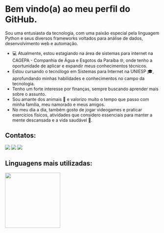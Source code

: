# Bem vindo(a) ao meu perfil do GitHub.

Sou uma entusiasta da tecnologia, com uma paixão especial pela linguagem Python e seus diversos frameworks voltados para análise de dados, desenvolvimento web e automação.

- 💻 Atualmente, estou estagiando na área de sistemas para internet na CAGEPA - Companhia de Água e Esgotos da Paraíba 🌐, onde tenho a oportunidade de aplicar e expandir meus conhecimentos técnicos.
- Estou cursando o tecnólogo em Sistemas para Internet na UNIESP 🎓, aprofundando minhas habilidades e conhecimentos no campo da tecnologia.
- Tenho um forte interesse por finanças, sempre buscando aprender mais sobre o assunto.
- Sou amante dos animais 🐾 e valorizo muito o tempo que passo com minha família, meu namorado e meus amigos.
- No meu dia a dia, também gosto de jogar videogames e praticar exercícios físicos, atividades que considero essenciais para manter a mente descansada e a vida saudável 💪.


## Contatos: 
<div>
<a href="https://instagram.com/mariannesoaresb" target="_blank"><img src="https://img.shields.io/badge/-Instagram-%23E4405F?style=for-the-badge&logo=instagram&logoColor=white" target="_blank"></a>
<a href = "mailto:contato@marianneesoares@gmail.com"><img src="https://img.shields.io/badge/Gmail-D14836?style=for-the-badge&logo=gmail&logoColor=white" target="_blank"></a>
<a href="https://www.linkedin.com/in/marianne-soares/" target="_blank"><img src="https://img.shields.io/badge/-LinkedIn-%230077B5?style=for-the-badge&logo=linkedin&logoColor=white" target="_blank"></a>   
</div>

## Linguagens mais utilizadas: 
<div>
<a href="https://github.com/MarianneSoares">
<img height="180em" src="https://github-readme-stats.vercel.app/api/top-langs/?username=MarianneSoares&layout=compact&langs_count=7&theme=dracula"/>
</div>


